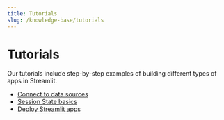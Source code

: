 ```yaml
---
title: Tutorials
slug: /knowledge-base/tutorials
---
```


# Tutorials

Our tutorials include step-by-step examples of building different types of apps in Streamlit.

- [Connect to data sources](/knowledge-base/tutorials/databases)
- [Session State basics](/knowledge-base/tutorials/session-state)
- [Deploy Streamlit apps](/knowledge-base/tutorials/deploy)
